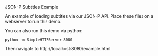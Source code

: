 JSON-P Subtitles Example

An example of loading subtitles via our JSON-P API. Place these files on a webserver to run this demo.

You can also run this demo via python:

```
python -m SimpleHTTPServer 8080
```

Then navigate to http://localhost:8080/example.html
